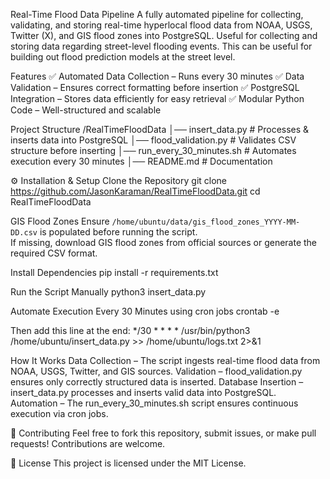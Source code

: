 Real-Time Flood Data Pipeline
A fully automated pipeline for collecting, validating, and storing real-time hyperlocal flood data from NOAA, USGS, Twitter (X), and GIS flood zones into PostgreSQL. 
Useful for collecting and storing data regarding street-level flooding events. This can be useful for building out flood prediction models at the street level.

Features
✅ Automated Data Collection – Runs every 30 minutes
✅ Data Validation – Ensures correct formatting before insertion
✅ PostgreSQL Integration – Stores data efficiently for easy retrieval
✅ Modular Python Code – Well-structured and scalable

Project Structure
/RealTimeFloodData
│── insert_data.py          # Processes & inserts data into PostgreSQL
│── flood_validation.py     # Validates CSV structure before inserting
│── run_every_30_minutes.sh # Automates execution every 30 minutes
│── README.md               # Documentation

⚙️ Installation & Setup
Clone the Repository
git clone https://github.com/JasonKaraman/RealTimeFloodData.git
cd RealTimeFloodData

GIS Flood Zones
Ensure `/home/ubuntu/data/gis_flood_zones_YYYY-MM-DD.csv` is populated before running the script.  
If missing, download GIS flood zones from official sources or generate the required CSV format.

Install Dependencies
pip install -r requirements.txt

Run the Script Manually
python3 insert_data.py

Automate Execution Every 30 Minutes using cron jobs
crontab -e

Then add this line at the end:
*/30 * * * * /usr/bin/python3 /home/ubuntu/insert_data.py >> /home/ubuntu/logs.txt 2>&1

How It Works
Data Collection – The script ingests real-time flood data from NOAA, USGS, Twitter, and GIS sources.
Validation – flood_validation.py ensures only correctly structured data is inserted.
Database Insertion – insert_data.py processes and inserts valid data into PostgreSQL.
Automation – The run_every_30_minutes.sh script ensures continuous execution via cron jobs.

🤝 Contributing
Feel free to fork this repository, submit issues, or make pull requests! Contributions are welcome.

📜 License
This project is licensed under the MIT License.


